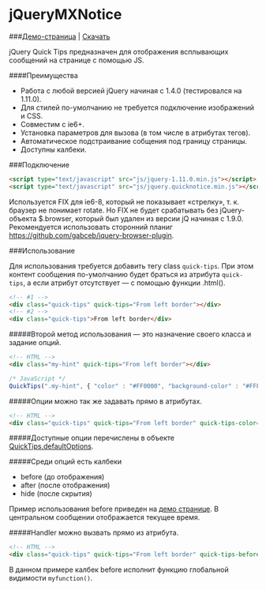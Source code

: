 jQueryMXNotice
==============

###[Демо-страница](http://milaxcom.github.io/jQueryQuickTips/demo/) | [Скачать](https://github.com/milaxcom/jQueryQuickTips/archive/gh-pages.zip)

jQuery Quick Tips предназначен для отображения всплывающих сообщений на странице с помощью JS.

####Преимущества
- Работа с любой версией jQuery начиная с 1.4.0 (тестировался на 1.11.0).
- Для стилей по-умолчанию не требуется подключение изображений и CSS.
- Совместим с ie6+.
- Установка параметров для вызова (в том числе в атрибутах тегов).
- Автоматическое подстраивание собщения под границу страницы.
- Доступны калбеки.

###Подключение

```html
<script type="text/javascript" src="js/jquery-1.11.0.min.js"></script>
<script type="text/javascript" src="js/jquery.quicknotice.min.js"></script>
```

Используется FIX для ie6-8, который не показывает «стрелку», т. к. браузер не понимает rotate. Но FIX не будет срабатывать без jQuery-объекта $.browser, который был удален из версии jQ начиная с 1.9.0. Рекомендуется использовать сторонний планиг https://github.com/gabceb/jquery-browser-plugin.

###Использование

Для использования требуется добавить тегу class ```quick-tips```. При этом контент сообщения по-умолчанию будет браться из атрибута ```quick-tips```, а если атрибут отсутствует — с помощью функции .html().

```html
<!-- #1 -->
<div class="quick-tips" quick-tips="From left border"></div>
<!-- #2 -->
<div class="quick-tips">From left border</div>
```

#####Второй метод использования — это назначение своего класса и задание опций.

```html
<!-- HTML -->
<div class="my-hint" quick-tips="From left border"></div>
```

```js
/* JavaScript */
QuickTips(".my-hint", { "color" : "#FF0000", "background-color" : "#FFF" });
```

#####Опции можно так же задавать прямо в атрибутах.
```html
<!-- HTML -->
<div class="quick-tips" quick-tips="From left border" quick-tips-color="#FF0000" quick-tips-background-color="#FFFFFF"></div>
```

#####Доступные опции перечислены в объекте [QuickTips.defaultOptions](https://github.com/milaxcom/jQueryQuickTips/blob/gh-pages/jquery.quicktips.js).

#####Среди опций есть калбеки

- before (до отображения)
- after (после отображения)
- hide (после скрытия)

Пример использования before приведен на [демо странице](http://milaxcom.github.io/jQueryQuickTips/demo/). В центральном сообщении отображается текущее время.

#####Handler можно вызвать прямо из атрибута.
```html
<!-- HTML -->
<div class="quick-tips" quick-tips="From left border" quick-tips-before="myfunction"></div>
```
В данном примере калбек before исполнит функцию глобальной видимости ```myfunction()```.